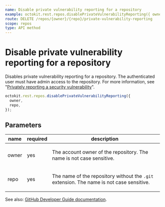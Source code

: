 ```yaml
---
name: Disable private vulnerability reporting for a repository
example: octokit.rest.repos.disablePrivateVulnerabilityReporting({ owner, repo })
route: DELETE /repos/{owner}/{repo}/private-vulnerability-reporting
scope: repos
type: API method
---
```


# Disable private vulnerability reporting for a repository

Disables private vulnerability reporting for a repository. The authenticated user must have admin access to the repository. For more information, see "[Privately reporting a security vulnerability](https://docs.github.com/code-security/security-advisories/guidance-on-reporting-and-writing/privately-reporting-a-security-vulnerability)".

```js
octokit.rest.repos.disablePrivateVulnerabilityReporting({
  owner,
  repo,
});
```

## Parameters

<table>
  <thead>
    <tr>
      <th>name</th>
      <th>required</th>
      <th>description</th>
    </tr>
  </thead>
  <tbody>
    <tr><td>owner</td><td>yes</td><td>

The account owner of the repository. The name is not case sensitive.

</td></tr>
<tr><td>repo</td><td>yes</td><td>

The name of the repository without the `.git` extension. The name is not case sensitive.

</td></tr>
  </tbody>
</table>

See also: [GitHub Developer Guide documentation](https://docs.github.com/rest/repos/repos#disable-private-vulnerability-reporting-for-a-repository).
